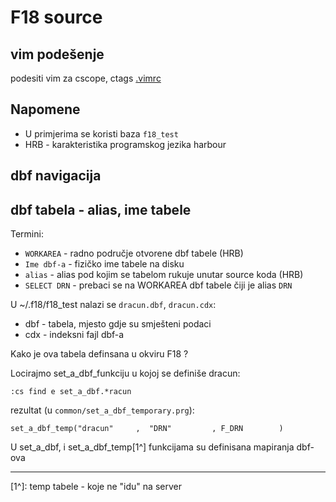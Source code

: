 # F18 source

## vim podešenje

podesiti vim za cscope, ctags [.vimrc](file:///./.vimrc)

## Napomene

  - U primjerima se koristi baza `f18_test`
  - HRB - karakteristika programskog jezika harbour

## dbf navigacija

## dbf tabela - alias, ime tabele

Termini:

  - `WORKAREA` - radno područje otvorene dbf tabele (HRB)
  - `Ime dbf-a` - fizičko ime tabele na disku
  - `alias` - alias pod kojim se tabelom rukuje unutar source koda (HRB)
  - `SELECT DRN` - prebaci se na WORKAREA dbf tabele čiji je alias `DRN`

U ~/.f18/f18_test nalazi se `dracun.dbf`, `dracun.cdx`:

 - dbf - tabela, mjesto gdje su smješteni podaci
 - cdx - indeksni fajl dbf-a

Kako je ova tabela definsana u okviru F18 ?

Locirajmo set_a_dbf_funkciju u kojoj se definiše dracun: 

`:cs find e set_a_dbf.*racun`

rezultat (u `common/set_a_dbf_temporary.prg`):

`set_a_dbf_temp("dracun"     ,  "DRN"         , F_DRN        )`

U set_a_dbf, i set_a_dbf_temp[1^] funkcijama su definisana mapiranja dbf-ova

----

[1^]: temp tabele - koje ne "idu" na server
 